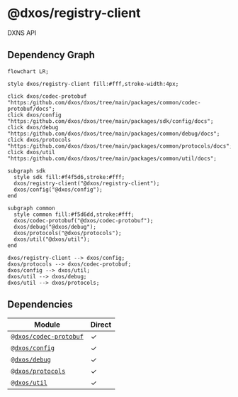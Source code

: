 # @dxos/registry-client

DXNS API

## Dependency Graph

```mermaid
flowchart LR;

style dxos/registry-client fill:#fff,stroke-width:4px;

click dxos/codec-protobuf "https:/github.com/dxos/dxos/tree/main/packages/common/codec-protobuf/docs";
click dxos/config "https:/github.com/dxos/dxos/tree/main/packages/sdk/config/docs";
click dxos/debug "https:/github.com/dxos/dxos/tree/main/packages/common/debug/docs";
click dxos/protocols "https:/github.com/dxos/dxos/tree/main/packages/common/protocols/docs";
click dxos/util "https:/github.com/dxos/dxos/tree/main/packages/common/util/docs";

subgraph sdk
  style sdk fill:#f4f5d6,stroke:#fff;
  dxos/registry-client("@dxos/registry-client");
  dxos/config("@dxos/config");
end

subgraph common
  style common fill:#f5d6dd,stroke:#fff;
  dxos/codec-protobuf("@dxos/codec-protobuf");
  dxos/debug("@dxos/debug");
  dxos/protocols("@dxos/protocols");
  dxos/util("@dxos/util");
end

dxos/registry-client --> dxos/config;
dxos/protocols --> dxos/codec-protobuf;
dxos/config --> dxos/util;
dxos/util --> dxos/debug;
dxos/util --> dxos/protocols;
```

## Dependencies

| Module | Direct |
|---|---|
| [`@dxos/codec-protobuf`](../../../common/codec-protobuf/docs/README.md) | &check; |
| [`@dxos/config`](../../config/docs/README.md) | &check; |
| [`@dxos/debug`](../../../common/debug/docs/README.md) | &check; |
| [`@dxos/protocols`](../../../common/protocols/docs/README.md) | &check; |
| [`@dxos/util`](../../../common/util/docs/README.md) | &check; |

